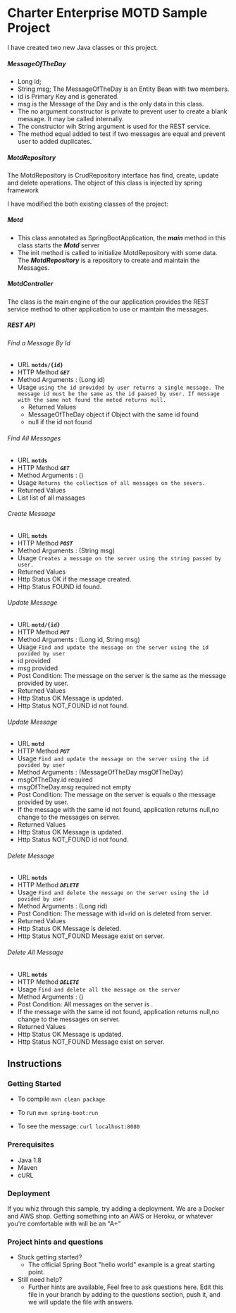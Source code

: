 # Charter Enterprise MOTD Sample Project
I have created two new Java classes or this project.
##### MessageOfTheDay
* Long id;
* String msg;
The MessageOfTheDay is an Entity Bean with two members.
* id is Primary Key and is generated.
* msg is the Message of the Day and is the only data in this class.
* The no argument constructor is private to prevent user to create a blank message. It may be called internally.
* The constructor wih String argument is used for the REST service. 
* The method equal added to test if two messages are equal and prevent user to added duplicates.  
##### MotdRepository
The MotdRepository is CrudRepository interface has find, create, update and delete operations. 
The object of this class is injected by spring framework

I have modified the both existing classes of the project:
##### Motd 
* This class annotated as SpringBootApplication, the **_main_** method in this class starts the **_Motd_** server
* The init method is called to initialize MotdRepository with some data.
The **_MotdRepository_** is a repository to create and maintain the Messages.   
##### MotdController
The class is the main engine of the our application provides the REST service method to other application to use or maintain the messages.   
##### REST API  
###### Find a Message By Id 
* URL **`motds/{id}`**  
* HTTP Method **_`GET`_**
* Method Arguments :  (Long id)
* Usage `using the id provided by user returns a single message. The message id must be the same as the id paased by user.
 If message with the same not found the metod returns null. ` 
  * Returned Values 
  * MessageOfTheDay object if Object with the same id found
  * null if the id not found
###### Find All Messages
 * URL **`motds`** 
 * HTTP Method _**`GET`**_
 * Method Arguments :  ()
 * Usage `Returns the collection of all messages on the severs.` 
 * Returned Values 
 * List<MessageOfTheDay> list of all massages 
###### Create Message
 * URL **`motds`** 
 * HTTP Method **_`POST`_**
 * Method Arguments :  (String msg)
 * Usage `Creates a message on the server using the string passed by user.`
 * Returned Values 
 * Http Status OK       if the message created.
 * Http Status FOUND    id found.

###### Update Message
* URL **`motd/{id}`** 
* HTTP Method **_`PUT`_**
* Method Arguments :  (Long id, String msg)
* Usage `Find and update the message on the server using the id povided by user`
* id provided 
* msg provided
* Post Condition: The message on the server is the same as the message provided by user.
* Returned Values 
* Http Status OK        Message is updated.
* Http Status NOT_FOUND id not found.
###### Update Message
* URL **`motd`** 
* HTTP Method **_`PUT`_**
* Usage `Find and update the message on the server using the id povided by user`
* Method Arguments :  (MessageOfTheDay msgOfTheDay)
* msgOfTheDay.id required 
* msgOfTheDay.msg required not empty
* Post Condition: The message on the server is equals o the message provided by user.
* If the message with the same id not found, application returns null,no change to the messages on server.
* Returned Values 
* Http Status OK        Message is updated.
* Http Status NOT_FOUND id not found.
###### Delete Message
* URL **`motds`** 
* HTTP Method **_`DELETE`_**
* Usage `Find and delete the message on the server using the id povided by user`
* Method Arguments :  (Long rid)
* Post Condition: The message with id=rid on is deleted from server.
* Returned Values 
* Http Status OK        Message is deleted.
* Http Status NOT_FOUND Message exist on server.
###### Delete All Message
* URL **`motds`** 
* HTTP Method **_`DELETE`_**
* Usage `Find and delete all the message on the server`
* Method Arguments :  ()
* Post Condition: All messages on the server is .
* If the message with the same id not found, application returns null,no change to the messages on server.
* Returned Values 
* Http Status OK        Message is updated.
* Http Status NOT_FOUND Message exist on server.
## Instructions


### Getting Started
* To compile
```mvn clean package```

* To run
```mvn spring-boot:run```

* To see the message:
```curl localhost:8080```

### Prerequisites
* Java 1.8
* Maven
* cURL
  
### Deployment
If you whiz through this sample, try adding a deployment.   We are a Docker and AWS shop.  Getting something into an AWS or Heroku, or whatever you're comfortable with will be an "A+"

### Project hints and questions
* Stuck getting started?
  * The official Spring Boot "hello world" example is a great starting point.
* Still need help?
  * Further hints are available, Feel free to ask questions here.  Edit this file in your branch by adding to the questions section, push it, and we will update the file with answers. 